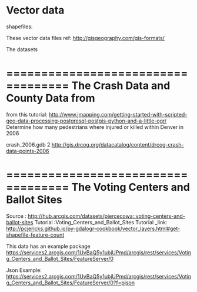 # Vector data

shapefiles:

These vector data files ref:
http://gisgeography.com/gis-formats/

The datasets


===================================
The Crash Data and County Data from 
===================================
from this tutorial: http://www.jmapping.com/getting-started-with-scripted-geo-data-processing-postgresql-postgis-python-and-a-little-ogr/
Determine how many pedestrians where injured or killed within Denver in 2006


crash_2006.gdb 2
http://gis.drcog.org/datacatalog/content/drcog-crash-data-points-2006



===================================
The Voting Centers and Ballot Sites
===================================


Source : http://hub.arcgis.com/datasets/piercecowa::voting-centers-and-ballot-sites
Tutorial :Voting_Centers_and_Ballot_Sites
Tutorial _link: http://pcjericks.github.io/py-gdalogr-cookbook/vector_layers.html#get-shapefile-feature-count


This data has an example package
https://services2.arcgis.com/1UvBaQ5y1ubjUPmd/arcgis/rest/services/Voting_Centers_and_Ballot_Sites/FeatureServer/0

Json Example:
https://services2.arcgis.com/1UvBaQ5y1ubjUPmd/arcgis/rest/services/Voting_Centers_and_Ballot_Sites/FeatureServer/0?f=pjson
